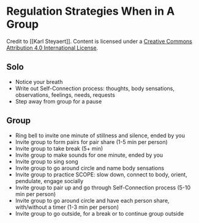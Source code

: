 # Regulation Strategies When in A Group

Credit to [[Karl Steyaert]]. Content is licensed under a [Creative Commons Attribution 4.0 International License](https://creativecommons.org/licenses/by/4.0/).

## Solo

* Notice your breath
* Write out Self-Connection process: thoughts, body sensations, observations, feelings, needs, requests
* Step away from group for a pause
    
## Group

* Ring bell to invite one minute of stillness and silence, ended by you
* Invite group to form pairs for pair share (1-5 min per person)
* Invite group to take break (5+ min)
* Invite group to make sounds for one minute, ended by you
* Invite group to sing song
* Invite group to go around circle and name body sensations
* Invite group to practice SCOPE: slow down, connect to body, orient, pendulate, engage socially
* Invite group to pair up and go through Self-Connection process (5-10 min per person) 
* Invite group to go around circle and have each person share, with/without a timer (1-3 min per person)
* Invite group to go outside, for a break or to continue group outside